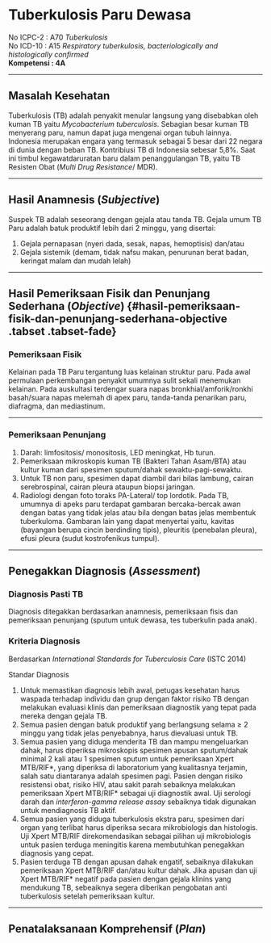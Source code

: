 Tuberkulosis Paru Dewasa
========================

No ICPC-2 : A70 *Tuberkulosis*\
No ICD-10 : A15 *Respiratory tuberkulosis, bacteriologically and
histologically confirmed*\
**Kompetensi : 4A**

------------------------------------------------------------------------

Masalah Kesehatan
-----------------

Tuberkulosis (TB) adalah penyakit menular langsung yang disebabkan oleh
kuman TB yaitu *Mycobacterium tuberculosis*. Sebagian besar kuman TB
menyerang paru, namun dapat juga mengenai organ tubuh lainnya. Indonesia
merupakan engara yang termasuk sebagai 5 besar dari 22 negara di dunia
dengan beban TB. Kontribiusi TB di Indonesia sebesar 5,8%. Saat ini
timbul kegawatdaruratan baru dalam penanggulangan TB, yaitu TB Resisten
Obat (*Multi Drug Resistance*/ MDR).

------------------------------------------------------------------------

Hasil Anamnesis (*Subjective*)
------------------------------

Suspek TB adalah seseorang dengan gejala atau tanda TB. Gejala umum TB
Paru adalah batuk produktif lebih dari 2 minggu, yang disertai:

1.  Gejala pernapasan (nyeri dada, sesak, napas, hemoptisis) dan/atau
2.  Gejala sistemik (demam, tidak nafsu makan, penurunan berat badan,
    keringat malam dan mudah lelah)

------------------------------------------------------------------------

Hasil Pemeriksaan Fisik dan Penunjang Sederhana (*Objective*) {#hasil-pemeriksaan-fisik-dan-penunjang-sederhana-objective .tabset .tabset-fade}
-------------------------------------------------------------

### Pemeriksaan Fisik

Kelainan pada TB Paru tergantung luas kelainan struktur paru. Pada awal
permulaan perkembangan penyakit umumnya sulit sekali menemukan kelainan.
Pada auskultasi terdengar suara napas bronkhial/amforik/ronkhi
basah/suara napas melemah di apex paru, tanda-tanda penarikan paru,
diafragma, dan mediastinum.

------------------------------------------------------------------------

### Pemeriksaan Penunjang

1.  Darah: limfositosis/ monositosis, LED meningkat, Hb turun.
2.  Pemeriksaan mikroskopis kuman TB (Bakteri Tahan Asam/BTA) atau
    kultur kuman dari spesimen sputum/dahak sewaktu-pagi-sewaktu.
3.  Untuk TB non paru, spesimen dapat diambil dari bilas lambung, cairan
    serebrospinal, cairan pleura ataupun biopsi jaringan.
4.  Radiologi dengan foto toraks PA-Lateral/ top lordotik. Pada TB,
    umumnya di apeks paru terdapat gambaran bercaka-bercak awan dengan
    batas yang tidak jelas atau bila dengan batas jelas membentuk
    tuberkuloma. Gambaran lain yang dapat menyertai yaitu, kavitas
    (bayangan berupa cincin berdinding tipis), pleuritis (penebalan
    pleura), efusi pleura (sudut kostrofenikus tumpul).

------------------------------------------------------------------------

Penegakkan Diagnosis (*Assessment*)
-----------------------------------

### Diagnosis Pasti TB

Diagnosis ditegakkan berdasarkan anamnesis, pemeriksaan fisis dan
pemeriksaan penunjang (sputum untuk dewasa, tes tuberkulin pada anak).

### Kriteria Diagnosis

Berdasarkan *International Standards for Tuberculosis Care* (ISTC 2014)

Standar Diagnosis

1.  Untuk memastikan diagnosis lebih awal, petugas kesehatan harus
    waspada terhadap individu dan grup dengan faktor risiko TB dengan
    melakukan evaluasi klinis dan pemeriksaan diagnostik yang tepat pada
    mereka dengan gejala TB.
2.  Semua pasien dengan batuk produktif yang berlangsung selama $\geq$ 2
    minggu yang tidak jelas penyebabnya, harus dievaluasi untuk TB.
3.  Semua pasien yang diduga menderita TB dan mampu mengeluarkan dahak,
    harus diperiksa mikroskopis spesimen apusan sputum/dahak minimal 2
    kali atau 1 spesimen sputum untuk pemeriksaan Xpert MTB/RIF*, yang
    diperiksa di laboratorium yang kualitasnya terjamin, salah satu
    diantaranya adalah spesimen pagi. Pasien dengan risiko resistensi
    obat, risiko HIV, atau sakit parah sebaiknya melakukan pemeriksaan
    Xpert MTB/RIF* sebagai uji diagnostik awal. Uji serologi darah dan
    *interferon-gamma release assay* sebaiknya tidak digunakan untuk
    mendiagnosis TB aktif.
4.  Semua pasien yang diduga tuberkulosis ekstra paru, spesimen dari
    organ yang terlibat harus diperiksa secara mikrobiologis dan
    histologis. Uji Xpert MTB/RIF direkomendasikan sebagai pilihan uji
    mikrobiologis untuk pasien terduga meningitis karena membutuhkan
    penegakkan diagnosis yang cepat.
5.  Pasien terduga TB dengan apusan dahak engatif, sebaiknya dilakukan
    pemeriksaan Xpert MTB/RIF dan/atau kultur dahak. Jika apusan dan uji
    Xpert MTB/RIF\* negatif pada pasien dengan gejala klinins yang
    mendukung TB, sebeaiknya segera diberikan pengobatan anti
    tuberkulosis setelah pemeriksaan kultur.

------------------------------------------------------------------------

Penatalaksanaan Komprehensif (*Plan*)
-------------------------------------
